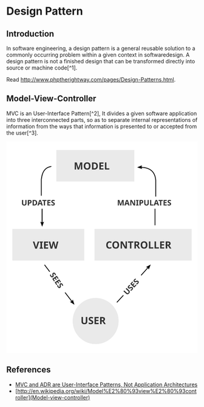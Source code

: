 # Design Pattern

## Introduction

In software engineering, a design pattern is a general reusable solution to a commonly occurring problem within a given context in softwaredesign. A design pattern is not a finished design that can be transformed directly into source or machine code[^1].

Read <http://www.phptherightway.com/pages/Design-Patterns.html>. 
## Model-View-Controller

MVC is an User-Interface Pattern[^2], It divides a given software application into three interconnected parts, so as to separate internal representations of information from the ways that information is presented to or accepted from the user[^3].

![MVC Process](images/mvc-process.svg)

## References

* [MVC and ADR are User-Interface Patterns, Not Application Architectures](http://paul-m-jones.com/archives/6079)
* [http://en.wikipedia.org/wiki/Model%E2%80%93view%E2%80%93controller](Model-view-controller)

[1]: http://en.wikipedia.org/wiki/Software_design_pattern "Software design pattern"
[2]: http://paul-m-jones.com/archives/6079 "MVC and ADR are User-Interface Patterns, Not Application Architectures"
[3]: http://en.wikipedia.org/wiki/Model%E2%80%93view%E2%80%93controller "Model-view-controller"